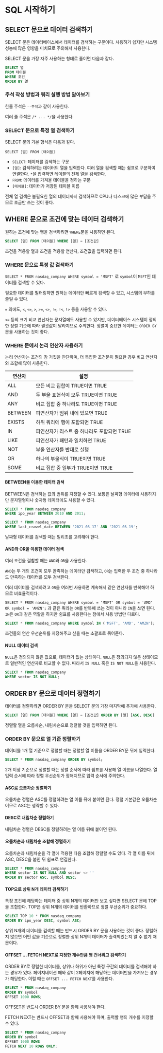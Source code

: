 # SQL 시작하기

## SELECT 문으로 데이터 검색하기

SELECT 문은 데이터베이스에서 데이터를 검색하는 구문이다. 사용하기 쉽지만 시스템 성능에 많은 영향을 미치므로 주의해서 사용한다.

SELECT 문을 가장 자주 사용하는 형태로 줄이면 다음과 같다.

```sql
SELECT 열
FROM 테이블
WHERE 조건
ORDER BY 열
```

### 주석 작성 방법과 쿼리 실행 방법 알아보기

한줄 주석은 `--주석`과 같이 사용한다.

여러 줄 주석은 `/* ... */`을 사용한다.

### SELECT 문으로 특정 열 검색하기

SELECT 문의 기본 형식은 다음과 같다.

`SELECT [열] FROM [테이블]`

- `SELECT`: 데이터를 검색하는 구문
- `[열]`: 검색하려는 데이터의 열을 입력한다. 여러 열을 검색할 때는 쉼표로 구분하여 연결한다. `*`을 입력하면 테이블의 전체 열을 검색한다.
- `FROM`: 데이터를 가져올 테이블을 정하는 구문
- `[테이블]`: 데이터가 저장된 테이블 이름

전체 열 검색은 불필요한 열의 데이터까지 검색하므로 CPU나 디스크에 많은 부담을 주므로 조금만 쓰는 것이 좋다.

## WHERE 문으로 조건에 맞는 데이터 검색하기

원하는 조건에 맞는 행을 검색하려면 `WHERE`문을 사용하면 된다.

```sql
SELECT [열] FROM [테이블] WHERE [열] = [조건값]
```

조건을 적용할 열과 조건을 적용할 연산자, 조건값을 입력하면 된다.

### WHERE 문으로 특정 값 검색하기

`SELECT * FROM nasdaq_company WHERE symbol = 'MSFT'` 로 `symbol`이 `MSFT`인 데이터를 검색할 수 있다.

필요한 데이터를 필터링하면 원하는 데이터만 빠르게 검색할 수 있고, 시스템의 부하를 줄일 수 있다.

`=` 외에도, `<`, `<=`, `>`, `>=`, `<>`, `!=`, `!<`, `!>` 등을 사용할 수 있다.

`<=` 등의 크기 비교 연산자는 문자열에도 사용할 수 있지만, 데이터베이스 시스템이 정의한 정렬 기준에 따라 결괏값이 달라지므로 주의한다. 정렬이 중요한 데이터는 `ORDER BY` 문을 사용하는 것이 좋다.

### WHERE 문에서 논리 연산자 사용하기

논리 연산자는 조건의 참 거짓을 판단하며, 더 복잡한 조건문이 필요한 경우 비교 연산자와 조합해 많이 사용한다.

| 연산자  | 설명                                        |
| ------- | ------------------------------------------- |
| ALL     | 모든 비교 집합이 TRUE이면 TRUE              |
| AND     | 두 부울 표현식이 모두 TRUE이면 TRUE         |
| ANY     | 비교 집합 중 하나라도 TRUE이면 TRUE         |
| BETWEEN | 피연산자가 범위 내에 있으면 TRUE            |
| EXISTS  | 하위 쿼리에 행이 포함되면 TRUE              |
| IN      | 피연산자가 리스트 중 하나라도 포함되면 TRUE |
| LIKE    | 피연산자가 패턴과 일치하면 TRUE             |
| NOT     | 부울 연산자를 반대로 실행                   |
| OR      | 하나의 부울식이 TRUE이면 TRUE               |
| SOME    | 비교 집합 중 일부가 TRUE이면 TRUE           |

#### BETWEEN을 이용한 데이터 검색

BETWEEN은 검색하는 값의 범위를 지정할 수 있다. 보통은 날짜형 데이터에 사용하지만 문자열형이나 숫자형 데이터에도 사용할 수 있다.

```sql
SELECT * FROM nasdaq_company
WHERE ipo_year BETWEEN 2010 AND 2011;

SELECT * FROM nasdaq_company
WHERE last_crawel_date BETWEEN '2021-03-17' AND '2021-03-19';
```

날짜형 데이터를 검색할 때는 밀리초를 고려해야 한다.

#### AND와 OR을 이용한 데이터 검색

여러 조건을 결합할 때는 `AND`와 `OR`을 사용한다.

`AND`는 두 개의 조건이 모두 만족하는 데이터만 검색하고, `OR`는 입력한 두 조건 중 하나라도 만족하는 데이터를 모두 검색한다.

여러 데이터를 검색하려고 `OR`을 여러번 사용하면 계속해서 같은 연산자를 반복해야 하므로 비효율적이다.

`SELECT * FROM nasdaq_company WHERE symbol = 'MSFT' OR symbol = 'AMD' OR symbol = 'AMZN';` 과 같은 쿼리는 `OR`를 반복해 쓰는 것이 아니라 `IN`을 쓰면 된다. `IN`은 `OR`과 같은 역할을 하지만 쉼표를 사용한다는 점에서 사용 방법만 다르다.

```sql
SELECT * FROM nasdaq_company WHERE symbol IN ('MSFT', 'AMD', 'AMZN');
```

조건들의 연산 우선순위를 지정해주고 싶을 때는 소괄호로 묶어준다.

#### NULL 데이터 검색

`NULL`은 정의되지 않은 값으로, 데이터가 없는 상태이다. `NULL`은 정의되지 않은 상태이므로 일반적인 연산자로 비교할 수 없다. 따라서 `IS NULL` 혹은 `IS NOT NULL`을 사용한다.

```sql
SELECT * FROM nasdaq_company
WHERE sector IS NOT NULL;
```

## ORDER BY 문으로 데이터 정렬하기

데이터를 정렬하려면 ORDER BY 문을 SELECT 문의 가장 마지막에 추가해 사용한다.

```sql
SELECT [열] FROM [테이블] WHERE [열] = [조건값] ORDER BY [열] [ASC, DESC]
```

정렬할 열을 오름차순, 내림차순으로 정렬할 것을 입력하면 된다.

### ORDER BY 문으로 열 기준 정렬하기

데이터를 1개 열 기준으로 정렬할 때는 정렬할 열 이름을 ORDER BY문 뒤에 입력한다.

```sql
SELECT * FROM nasdaq_company ORDER BY symbol;
```

2개 이상 기준으로 정렬할 때는 정렬 순서에 따라 쉼표를 사용해 열 이름을 나열한다. 열 입력 순서에 따라 정렬 우선순위가 정해지므로 입력 순서에 주의한다.

#### ASC로 오름차순 정렬하기

오름차순 정렬은 ASC를 정렬하려는 열 이름 뒤에 붙이면 된다. 정렬 기본값은 오름차순이므로 ASC는 생략할 수 있다.

#### DESC로 내림차순 정렬하기

내림차순 정렬은 DESC를 정렬하려는 열 이름 뒤에 붙이면 된다.

#### 오름차순과 내림차순 조합해 정렬하기

오름차순과 내림차순을 각 열에 적용한 다음 조합해 정렬할 수도 있다. 각 열 이름 뒤에 ASC, DESC을 붙인 뒤 쉼표로 연결한다.

```sql
SELECT * FROM nasdaq_company
WHERE sector IS NOT NULL AND sector <> ''
ORDER BY sector ASC, symbol DESC;
```

#### TOP으로 상위 N개 데이터 검색하기

특정 조건에 해당하는 데이터 중 상위 N개의 데이터만 보고 싶다면 SELECT 문에 TOP을 조합한다. TOP은 상위 N개의 데이터를 반환하므로 정렬 우선순위가 중요하다.

```sql
SELECT TOP 10 * FROM nasdaq_company
ORDER BY ipo_year DESC, symbol ASC;
```

상위 N개의 데이터를 검색할 때는 반드시 ORDER BY 문을 사용하는 것이 좋다. 정렬하지 않으면 어떤 값을 기준으로 정렬한 상위 N개의 데이터가 출력되었는지 알 수 없기 때문이다.

#### OFFSET ... FETCH NEXT로 지정한 개수만큼 행 건너뛰고 검색하기

ORDER BY로 정렬한 데이터를, 상위나 하위가 아닌 특정 구간의 데이터를 검색해야 하는 경우가 있다. 페이지네이션 때와 같이 2페이지에 해당하는 데이터만을 가져오는 경우가 해당한다. 이럴 때는 `OFFSET ... FETCH NEXT`를 사용한다.

```sql
SELECT * FROM nasdaq_company
ORDER BY symbol
OFFSET 1000 ROWS;
```

OFFSET은 반드시 ORDER BY 문을 함께 사용해야 한다.

FETCH NEXT는 반드시 OFFSET과 함께 사용해야 하며, 출력할 행의 개수를 지정할 수 있다.

```sql
SELECT * FROM nasdaq_company
ORDER BY symbol
OFFSET 1000 ROWS
FETCH NEXT 10 ROWS ONLY;
```
